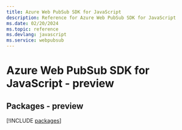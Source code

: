 ```yaml
---
title: Azure Web PubSub SDK for JavaScript
description: Reference for Azure Web PubSub SDK for JavaScript
ms.date: 02/20/2024
ms.topic: reference
ms.devlang: javascript
ms.service: webpubsub
---
```

# Azure Web PubSub SDK for JavaScript - preview
## Packages - preview
[!INCLUDE [packages](web-pubsub-index.md)]